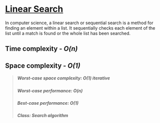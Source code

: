 # [Linear Search](https://en.wikipedia.org/wiki/Linear_search)


In computer science, a linear search or sequential search is a method for finding an element within a list. It sequentially checks each element of the list until a match is found or the whole list has been searched.

## Time complexity - _O(n)_

## Space complexity - _O(1)_


> ##### Worst-case space complexity: O(1) iterative
> ##### Worst-case performance: O(n)
> ##### Best-case performance: O(1)
> ##### Class: Search algorithm
